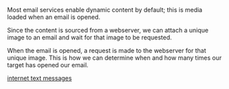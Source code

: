 Most email services enable dynamic content by default; this is media loaded when an email is opened. 

Since the content is sourced from a webserver, we can attach a unique image to an email and wait for that image to be requested.

When the email is opened, a request is made to the webserver for that unique image. This is how we can determine when and how many times our target has opened our email.


[internet text messages](https://www.ietf.org/rfc/rfc0822.txt)
